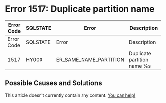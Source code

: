 
# Error 1517: Duplicate partition name


| Error Code | SQLSTATE | Error | Description |
| --- | --- | --- | --- |
| Error Code | SQLSTATE | Error | Description |
| 1517 | HY000 | ER_SAME_NAME_PARTITION | Duplicate partition name %s |




## Possible Causes and Solutions


This article doesn't currently contain any content. [You can help!](/kb/en/writing-and-editing-knowledge-base-articles/)

